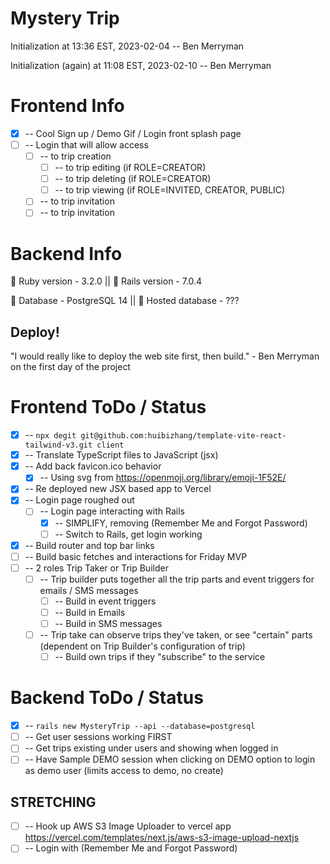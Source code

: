 # Mystery Trip

Initialization at 13:36 EST, 2023-02-04 -- Ben Merryman

Initialization (again) at 11:08 EST, 2023-02-10 -- Ben Merryman

# Frontend Info

- [x] -- Cool Sign up / Demo Gif / Login front splash page
- [ ] -- Login that will allow access
  - [ ] -- to trip creation
    - [ ] -- to trip editing (if ROLE=CREATOR)
    - [ ] -- to trip deleting (if ROLE=CREATOR)
    - [ ] -- to trip viewing (if ROLE=INVITED, CREATOR, PUBLIC)
  - [ ] -- to trip invitation
  - [ ] -- to trip invitation

# Backend Info

💎 Ruby version - 3.2.0 || 🚂 Rails version - 7.0.4

📂 Database - PostgreSQL 14 || 💫 Hosted database - ???

## Deploy!

"I would really like to deploy the web site first, then build." - Ben Merryman on the first day of the project
# Frontend ToDo / Status
- [x] -- `npx degit git@github.com:huibizhang/template-vite-react-tailwind-v3.git client`
- [x] -- Translate TypeScript files to JavaScript (jsx)
- [x] -- Add back favicon.ico behavior
  - [x] -- Using svg from https://openmoji.org/library/emoji-1F52E/
- [x] -- Re deployed new JSX based app to Vercel
- [x] -- Login page roughed out
  - [ ] -- Login page interacting with Rails
    - [x] -- SIMPLIFY, removing (Remember Me and Forgot Password)
    - [ ] -- Switch to Rails, get login working
- [x] -- Build router and top bar links
- [ ] -- Build basic fetches and interactions for Friday MVP
- [ ] -- 2 roles Trip Taker or Trip Builder
  - [ ] -- Trip builder puts together all the trip parts and event triggers for emails / SMS messages
    - [ ] -- Build in event triggers
    - [ ] -- Build in Emails
    - [ ] -- Build in SMS messages
  - [ ] -- Trip take can observe trips they've taken, or see "certain" parts (dependent on Trip Builder's configuration of trip)
    - [ ] -- Build own trips if they "subscribe" to the service

# Backend ToDo / Status

- [x] -- `rails new MysteryTrip --api --database=postgresql`
- [ ] -- Get user sessions working FIRST
- [ ] -- Get trips existing under users and showing when logged in
- [ ] -- Have Sample DEMO session when clicking on DEMO option to login as demo user (limits access to demo, no create)

## STRETCHING

- [ ] -- Hook up AWS S3 Image Uploader to vercel app https://vercel.com/templates/next.js/aws-s3-image-upload-nextjs
- [ ] -- Login with (Remember Me and Forgot Password)